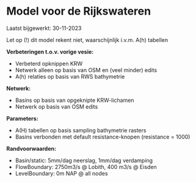 # Model voor de Rijkswateren

Laatst bijgewerkt: 30-11-2023

Let op (!) dit model rekent niet, waarschijnlijk i.v.m. A(h) tabellen

**Verbeteringen t.o.v. vorige vesie:**
- Verbeterd opknippen KRW
- Netwerk alleen op basis van OSM en (veel minder) edits
- A(h) relaties op basis van RWS bathymetrie

**Netwerk:**
- Basins op basis van opgeknipte KRW-lichamen
- Netwerk op basis van OSM edits

**Parameters:**
- A(H) tabellen op basis sampling bathymetrie rasters
- Basins verbonden met default resistance-knopen (resistance = 1000)

**Randvoorwaarden:**
- Basin/static: 5mm/dag neerslag, 1mm/dag verdamping
- FlowBoundary: 2750m3/s @ Lobith, 400 m3/s @ Eisden
- LevelBoundary: 0m NAP @ all nodes